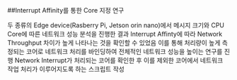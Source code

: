 ##Interrupt Affinity를 통한 Core 지정 연구

두 종류의 Edge device(Rasberry Pi, Jetson orin nano)에서 메시지 크기와 CPU Core에 따른 네트워크 성능 분석을 진행한 결과 Interrupt Affinty에 따라 Network Throughput 차이가 높게 나타나는 것을 확인할 수 있었음 
이를 통해 처리량이 높게 측정되는 코어로 네트워크 처리를 바인딩하여 전체적인 네트워크 성능을 높이는 연구를 진행
Network Interrupt가 처리되는 코어를 확인한 후 이를 제외한 코어에서 네트워크 작업 처리가 이루어지도록 하는 스크립트 작성
	
